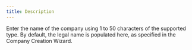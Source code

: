 ```yaml
---
title: Description
---
```



Enter the name of the company  using 1 to 50 characters of the supported type. By default, the legal  name is populated here, as specified in the Company Creation Wizard.
